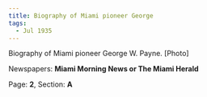 ```yaml
---  
title: Biography of Miami pioneer George  
tags:  
  - Jul 1935  
---  
```

  
Biography of Miami pioneer George W. Payne. [Photo]  
  
Newspapers: **Miami Morning News or The Miami Herald**  
  
Page: **2**, Section: **A** 
